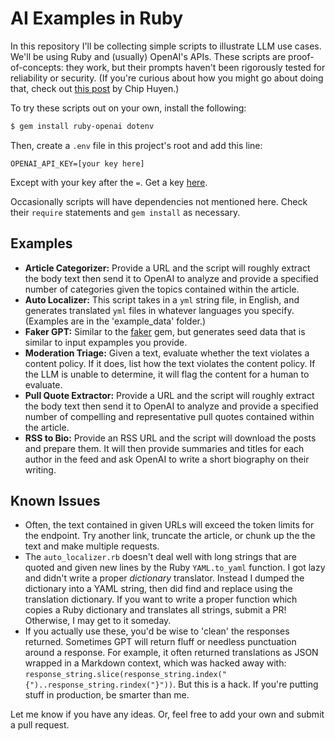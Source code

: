 # AI Examples in Ruby

In this repository I'll be collecting simple scripts to illustrate LLM use cases. We'll be using Ruby and (usually) OpenAI's APIs. These scripts are proof-of-concepts: they work, but their prompts haven't been rigorously tested for reliability or security. (If you're curious about how you might go about doing that, check out [this post](https://huyenchip.com/2023/04/11/llm-engineering.html) by Chip Huyen.)

To try these scripts out on your own, install the following:

```bash
$ gem install ruby-openai dotenv
```

Then, create a `.env` file in this project's root and add this line:

```
OPENAI_API_KEY=[your key here]
```

Except with your key after the `=`. Get a key [here](https://platform.openai.com/account/api-keys).

Occasionally scripts will have dependencies not mentioned here. Check their `require` statements and `gem install` as necessary.

## Examples

- **Article Categorizer:** Provide a URL and the script will roughly extract the body text then send it to OpenAI to analyze and provide a specified number of categories given the topics contained within the article.
- **Auto Localizer:** This script takes in a `yml` string file, in English, and generates translated `yml` files in whatever languages you specify. (Examples are in the 'example_data' folder.)
- **Faker GPT:** Similar to the [faker](https://github.com/faker-ruby/faker) gem, but generates seed data that is similar to input expamples you provide.
- **Moderation Triage:** Given a text, evaluate whether the text violates a content policy. If it does, list how the text violates the content policy. If the LLM is unable to determine, it will flag the content for a human to evaluate.
- **Pull Quote Extractor:** Provide a URL and the script will roughly extract the body text then send it to OpenAI to analyze and provide a specified number of compelling and representative pull quotes contained within the article.
- **RSS to Bio:** Provide an RSS URL and the script will download the posts and prepare them. It will then provide summaries and titles for each author in the feed and ask OpenAI to write a short biography on their writing.

## Known Issues

- Often, the text contained in given URLs will exceed the token limits for the endpoint. Try another link, truncate the article, or chunk up the the text and make multiple requests.
- The `auto_localizer.rb` doesn't deal well with long strings that are quoted and given new lines by the Ruby `YAML.to_yaml` function. I got lazy and didn't write a proper *dictionary* translator. Instead I dumped the dictionary into a YAML string, then did find and replace using the translation dictionary. If you want to write a proper function which copies a Ruby dictionary and translates all strings, submit a PR! Otherwise, I may get to it someday.
- If you actually use these, you'd be wise to 'clean' the responses returned. Sometimes GPT will return fluff or needless punctuation around a response. For example, it often returned translations as JSON wrapped in a Markdown context, which was hacked away with: `response_string.slice(response_string.index("{")..response_string.rindex("}"))`. But this is a hack. If you're putting stuff in production, be smarter than me.

Let me know if you have any ideas. Or, feel free to add your own and submit a pull request.

